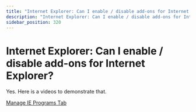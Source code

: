 ```yaml
---
title: "Internet Explorer: Can I enable / disable add-ons for Internet Explorer?"
description: "Internet Explorer: Can I enable / disable add-ons for Internet Explorer?"
sidebar_position: 320
---
```


# Internet Explorer: Can I enable / disable add-ons for Internet Explorer?

Yes. Here is a videos to demonstrate that.

[Manage IE Programs Tab](/docs/endpointpolicymanager/knowledgebase/applicationmanager/videolearningcenter/internetexplorer/programstab.md)
